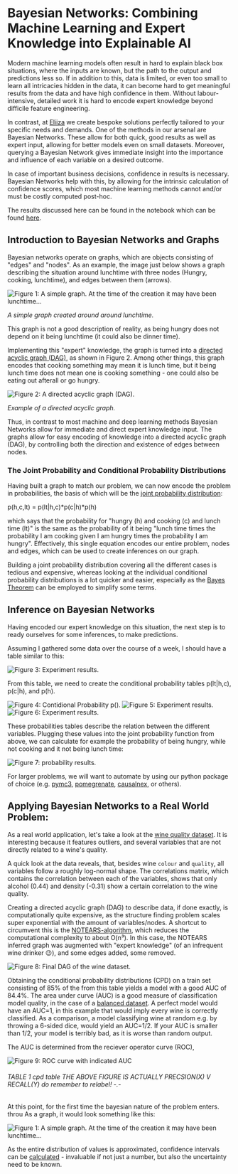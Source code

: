 # Bayesian Networks: Combining Machine Learning and Expert Knowledge into Explainable AI

Modern machine learning models often result in hard to explain black box situations, where the inputs are known, but the path to the output and predictions less so. If in addition to this, data is limited, or even too small to learn all intricacies hidden in the data, it can become hard to get meaningful results from the data and have high confidence in them. 
Without labour-intensive, detailed work it is hard to encode expert knowledge beyond difficile feature engineering.

<!--
There are many tools available out of the box, e.g. [autoated machine learning](https://en.wiki.org/wiki/automated_machine_learning), making machine learning easily accesible to everyone for very specific usecases. It is often pricey and there is no understanding of the underlying mechanisms. 
-->

In contrast, at [Eliiza](https://eliiza.com.au) we create bespoke solutions perfectly tailored to your specific needs and demands. One of the methods in our arsenal are Bayesian Networks. These allow for both quick, good results as well as expert input, allowing for better models even on small datasets. Moreover, querying a Bayesian Network gives immediate insight into the importance and influence of each variable on a desired outcome.

In case of important business decisions, confidence in results is necessary. Bayesian Networks help with this, by allowing for the intrinsic calculation of confidence scores, which most machine learning methods cannot and/or must be costly computed post-hoc. 

The results discussed here can be found in the notebook which can be found [here]().
## Introduction to Bayesian Networks and Graphs

Bayesian networks operate on graphs, which are objects consisting of "edges" and "nodes". As an example, the image just below shows a graph describing the situation around lunchtime with three nodes (Hungry, cooking, lunchtime), and edges between them (arrows).

![Figure 1: A simple graph. At the time of the creation it may have been lunchtime...](plot1.png)

_A simple graph created around around lunchtime._

This graph is not a good description of reality, as being hungry does not depend on it being lunchtime (it could also be dinner time).

Implementing this "expert" knowledge, the graph is turned into a [directed acyclic graph (DAG)](https://en.wikipedia.org/wiki/Directed_acyclic_graph), as shown in Figure 2. Among other things, this graph encodes that cooking something may mean it is lunch time, but it being lunch time does not mean one is cooking something - one could also be eating out afterall or go hungry. 

![Figure 2: A directed acyclic graph (DAG).](plot2.png)

_Example of a directed acyclic graph._

Thus, in contrast to most machine and deep learning methods Bayesian Networks allow for immediate and direct expert knowledge input. The graphs allow for easy encoding of knowledge into a directed acyclic graph (DAG), by controlling both the direction and existence of edges between nodes.

### The Joint Probability and Conditional Probability Distributions

Having built a graph to match our problem, we can now encode the problem  in probabilities, the basis of which will be the [joint probability distribution](https://en.wikipedia.org/wiki/Joint_probability_distribution):

p(h,c,lt) = p(lt|h,c)\*p(c|h)\*p(h)

which says that the probability for "hungry (h) and cooking (c) and lunch time (lt)" is the same as the probability of it being "lunch time times the probability I am cooking given I am hungry times the probability I am hungry". Effectively, this single equation encodes our entire problem, nodes and edges, which can be used to create inferences on our graph.

Building a joint probability distribution covering all the different cases is tedious and expensive, whereas looking at the individual conditional probability distributions is a lot quicker and easier, especially as the [Bayes Theorem](https://en.wikipedia.org/wiki/Bayes%27_theorem) can be employed to simplify some terms.

## Inference on Bayesian Networks

Having encoded our expert knowledge on this situation, the next step is to ready ourselves for some inferences, to make predictions.

Assuming I gathered some data over the course of a week, I should have a table similar to this:

![Figure 3: Experiment results.](table.png)

From this table, we need to create the conditional probability tables p(lt|h,c), p(c|h), and p(h).

![Figure 4: Contidional Probability p().](cpd1.png)
![Figure 5: Experiment results.](cpd2.png)
![Figure 6: Experiment results.](cpd3.png)


These probabilities tables describe the relation between the different variables. Plugging these values into the joint probability function from above, we can calculate for example the probability of being hungry, while not cooking and it not being lunch time:

![Figure 7: probability results.](probability.png)

For larger problems, we will want to automate by using our python package of choice (e.g. [pymc3](https://docs.pymc.io/), [pomegrenate](https://pomegranate.readthedocs.io/en/latest/), [causalnex](https://causalnex.readthedocs.io/en/latest/index.html), or others).

## Applying Bayesian Networks to a Real World Problem:

As a real world application, let's take a look at the [wine quality dataset](https://archive.ics.uci.edu/ml/datasets/Wine+Quality). It is interesting because it features outliers, and several variables that are not directly related to a wine's quality. 

A quick look at the data reveals, that, besides wine `colour` and `quality`, all variables follow a roughly log-normal shape. The correlations matrix, which contains the correlation between each of the variables, shows that only alcohol (0.44) and density (-0.31) show a certain correlation to the wine quality. 

Creating a directed acyclic graph (DAG) to describe data, if done exactly, is computationally quite expensive, as the structure finding problem scales super exponential with the amount of variables/nodes. A shortcut to circumvent this is the [NOTEARS-algorithm](https://papers.nips.cc/paper/8157-dags-with-no-tears-continuous-optimization-for-structure-learning.pdf), which reduces the computational complexity to about O(n³). 
In this case, the NOTEARS inferred graph was augmented with "expert knowledge" (of an infrequent wine drinker 😉), and some edges added, some removed.

![Figure 8: Final DAG of the wine dataset.](structure_model.png)

Obtaining the conditional probability distributions (CPD) on a train set consisting of 85% of the from this table yields a model with a good AUC of 84.4%. The area under curve (AUC) is a good measure of classification model quality, in the case of a [balanced dataset](https://medium.com/eliiza-ai/modelling-rare-events-c169cb081d8b). A perfect model would have an AUC=1, in this example that would imply every wine is correctly classified. As a comparison, a model classifying wine at random e.g. by throwing a 6-sided dice, would yield an AUC=1/2. If your AUC is smaller than 1/2, your model is terribly bad, as it is worse than random output.

The AUC is determined from the reciever operator curve (ROC),

![Figure 9: ROC curve with indicated AUC](ROC.png)


###### TABLE 1 cpd table THE ABOVE FIGURE IS ACTUALLY PRECSION(X) V RECALL(Y) do remember to relabel! -.-

At this point, for the first time the bayesian nature of the problem enters. throu
As a graph, it would look something like this:


 ![Figure 1: A simple graph. At the time of the creation it may have been lunchtime...](distrib-plot.png)

As the entire distribution of values is approximated, confidence intervals can be [calculated](https://mae.ufl.edu/nkim/Papers/paper92.pdf) - invaluable if not just a number, but also the uncertainty need to be known.
